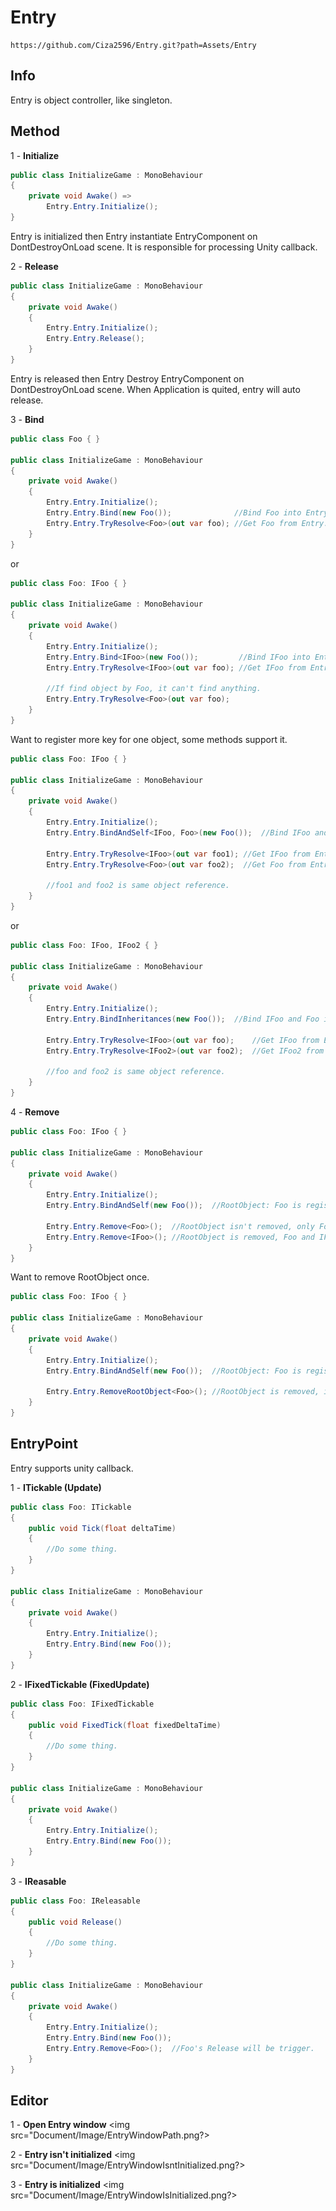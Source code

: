# Entry
```
https://github.com/Ciza2596/Entry.git?path=Assets/Entry
```

## Info
Entry is object controller, like singleton.


## Method

1 - **Initialize**

```csharp
public class InitializeGame : MonoBehaviour
{
    private void Awake() =>
        Entry.Entry.Initialize();
}
```
Entry is initialized then Entry instantiate EntryComponent on DontDestroyOnLoad scene. It is responsible for processing Unity callback.

2 - **Release**
```csharp
public class InitializeGame : MonoBehaviour
{
    private void Awake() 
    {
        Entry.Entry.Initialize();
        Entry.Entry.Release();
    }
}
```

Entry is released then Entry Destroy EntryComponent on DontDestroyOnLoad scene. When Application is quited, entry will auto release.

3 - **Bind**
```csharp
public class Foo { }

public class InitializeGame : MonoBehaviour
{
    private void Awake()
    {
        Entry.Entry.Initialize();
        Entry.Entry.Bind(new Foo());              //Bind Foo into Entry.
        Entry.Entry.TryResolve<Foo>(out var foo); //Get Foo from Entry.
    }
}
```
or

```csharp
public class Foo: IFoo { }

public class InitializeGame : MonoBehaviour
{
    private void Awake()
    {
        Entry.Entry.Initialize();            
        Entry.Entry.Bind<IFoo>(new Foo());         //Bind IFoo into Entry.
        Entry.Entry.TryResolve<IFoo>(out var foo); //Get IFoo from Entry.
        
        //If find object by Foo, it can't find anything.
        Entry.Entry.TryResolve<Foo>(out var foo);
    }
}
```
Want to register more key for one object, some methods support it.
```csharp
public class Foo: IFoo { }

public class InitializeGame : MonoBehaviour
{
    private void Awake()
    {
        Entry.Entry.Initialize();            
        Entry.Entry.BindAndSelf<IFoo, Foo>(new Foo());  //Bind IFoo and Foo into Entry.
        
        Entry.Entry.TryResolve<IFoo>(out var foo1); //Get IFoo from Entry.
        Entry.Entry.TryResolve<Foo>(out var foo2);  //Get Foo from Entry.
        
        //foo1 and foo2 is same object reference.
    }
}
```
or
```csharp
public class Foo: IFoo, IFoo2 { }

public class InitializeGame : MonoBehaviour
{
    private void Awake()
    {
        Entry.Entry.Initialize();            
        Entry.Entry.BindInheritances(new Foo());  //Bind IFoo and Foo into Entry.
        
        Entry.Entry.TryResolve<IFoo>(out var foo);    //Get IFoo from Entry.
        Entry.Entry.TryResolve<IFoo2>(out var foo2);  //Get IFoo2 from Entry.
        
        //foo and foo2 is same object reference.
    }
}
```
4 - **Remove**
```csharp
public class Foo: IFoo { }

public class InitializeGame : MonoBehaviour
{
    private void Awake()
    {
        Entry.Entry.Initialize();
        Entry.Entry.BindAndSelf(new Foo());  //RootObject: Foo is registered two key Foo and IFoo.
        
        Entry.Entry.Remove<Foo>();  //RootObject isn't removed, only Foo registered key is removed.
        Entry.Entry.Remove<IFoo>(); //RootObject is removed, Foo and IFoo registered keys are removed.
    }
}
```
Want to remove RootObject once.
```csharp
public class Foo: IFoo { }

public class InitializeGame : MonoBehaviour
{
    private void Awake()
    {
        Entry.Entry.Initialize();
        Entry.Entry.BindAndSelf(new Foo());  //RootObject: Foo is registered two key Foo and IFoo.
        
        Entry.Entry.RemoveRootObject<Foo>(); //RootObject is removed, including Foo and IFoo registered key is removed.
    }
}
```


## EntryPoint

Entry supports unity callback.

1 - **ITickable (Update)**
```csharp
public class Foo: ITickable
{
    public void Tick(float deltaTime)
    {
        //Do some thing.
    }
}

public class InitializeGame : MonoBehaviour
{
    private void Awake()
    {
        Entry.Entry.Initialize();
        Entry.Entry.Bind(new Foo());
    }
}
```

2 - **IFixedTickable (FixedUpdate)**
```csharp
public class Foo: IFixedTickable
{
    public void FixedTick(float fixedDeltaTime)
    {
        //Do some thing.
    }
}

public class InitializeGame : MonoBehaviour
{
    private void Awake()
    {
        Entry.Entry.Initialize();
        Entry.Entry.Bind(new Foo());
    }
}
```

3 - **IReasable**
```csharp
public class Foo: IReleasable
{
    public void Release()
    {
        //Do some thing.
    }
}

public class InitializeGame : MonoBehaviour
{
    private void Awake()
    {
        Entry.Entry.Initialize();
        Entry.Entry.Bind(new Foo());
        Entry.Entry.Remove<Foo>();  //Foo's Release will be trigger.
    }
}
```


## Editor
1 - **Open Entry window**
<img src="Document/Image/EntryWindowPath.png?>

2 - **Entry isn't initialized**
<img src="Document/Image/EntryWindowIsntInitialized.png?>

3 - **Entry is initialized**
<img src="Document/Image/EntryWindowIsInitialized.png?>

